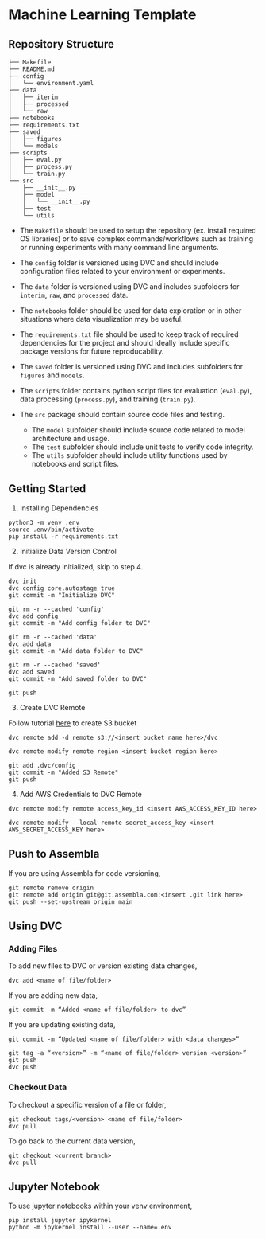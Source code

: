 # Machine Learning Template

## Repository Structure

```
├── Makefile
├── README.md
├── config
│   └── environment.yaml
├── data
│   ├── iterim
│   ├── processed
│   └── raw
├── notebooks
├── requirements.txt
├── saved
│   ├── figures
│   └── models
├── scripts
│   ├── eval.py
│   ├── process.py
│   └── train.py
└── src
    ├── __init__.py
    ├── model
    │   └── __init__.py
    ├── test
    └── utils
```

- The `Makefile` should be used to setup the repository (ex. install required OS libraries) or to save complex commands/workflows such as training or running experiments with many command line arguments.

- The `config` folder is versioned using DVC and should include configuration files related to your environment or experiments.

- The `data` folder is versioned using DVC and includes subfolders for `interim`, `raw`, and `processed` data.

- The `notebooks` folder should be used for data exploration or in other situations where data visualization may be useful.

- The `requirements.txt` file should be used to keep track of required dependencies for the project and should ideally include specific package versions for future reproducability.

- The `saved` folder is versioned using DVC and includes subfolders for `figures` and `models`.

- The `scripts` folder contains python script files for evaluation (`eval.py`), data processing (`process.py`), and training (`train.py`).

- The `src` package should contain source code files and testing.
    - The `model` subfolder should include source code related to model architecture and usage.
    - The `test` subfolder should include unit tests to verify code integrity.
    - The `utils` subfolder should include utility functions used by notebooks and script files.

## Getting Started

1. Installing Dependencies

```
python3 -m venv .env
source .env/bin/activate
pip install -r requirements.txt
```

2. Initialize Data Version Control

If dvc is already initialized, skip to step 4.

```
dvc init
dvc config core.autostage true
git commit -m "Initialize DVC"

git rm -r --cached 'config'
dvc add config
git commit -m "Add config folder to DVC"

git rm -r --cached 'data'
dvc add data
git commit -m "Add data folder to DVC"

git rm -r --cached 'saved'
dvc add saved
git commit -m "Add saved folder to DVC"

git push
```

3. Create DVC Remote

Follow tutorial [here](https://docs.aws.amazon.com/AmazonS3/latest/userguide/creating-bucket.html) to create S3 bucket

```
dvc remote add -d remote s3://<insert bucket name here>/dvc
```

```
dvc remote modify remote region <insert bucket region here>
```

```
git add .dvc/config
git commit -m "Added S3 Remote"
git push
```

4. Add AWS Credentials to DVC Remote 

```
dvc remote modify remote access_key_id <insert AWS_ACCESS_KEY_ID here>
```

```
dvc remote modify --local remote secret_access_key <insert AWS_SECRET_ACCESS_KEY here>
```

## Push to Assembla

If you are using Assembla for code versioning,

```
git remote remove origin
git remote add origin git@git.assembla.com:<insert .git link here>
git push --set-upstream origin main
```

## Using DVC

### Adding Files

To add new files to DVC or version existing data changes,

```
dvc add <name of file/folder>
```

If you are adding new data,

```
git commit -m “Added <name of file/folder> to dvc”
```

If you are updating existing data,

```
git commit -m “Updated <name of file/folder> with <data changes>”
```

```
git tag -a “<version>” -m “<name of file/folder> version <version>”
git push
dvc push
```

### Checkout Data

To checkout a specific version of a file or folder,

```
git checkout tags/<version> <name of file/folder>
dvc pull
```

To go back to the current data version,

```
git checkout <current branch>
dvc pull
```

## Jupyter Notebook

To use jupyter notebooks within your venv environment,

```
pip install jupyter ipykernel
python -m ipykernel install --user --name=.env
```
